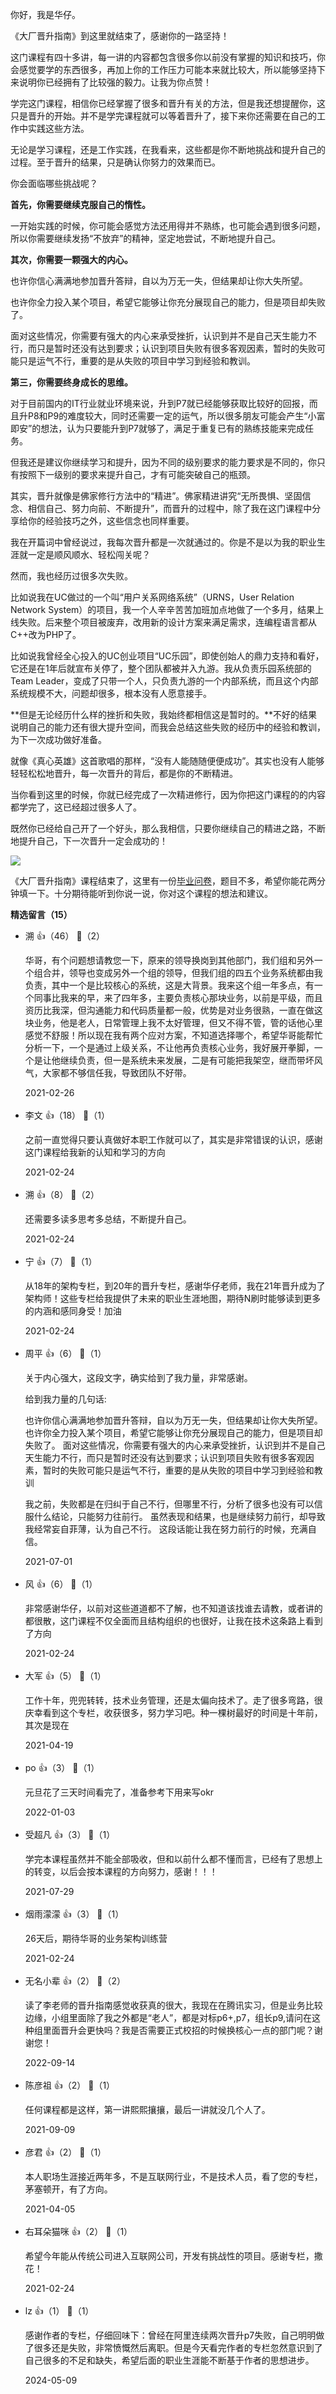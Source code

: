 你好，我是华仔。

《大厂晋升指南》到这里就结束了，感谢你的一路坚持！

这门课程有四十多讲，每一讲的内容都包含很多你以前没有掌握的知识和技巧，你会感觉要学的东西很多，再加上你的工作压力可能本来就比较大，所以能够坚持下来说明你已经拥有了比较强的毅力。让我为你点赞！

学完这门课程，相信你已经掌握了很多和晋升有关的方法，但是我还想提醒你，这只是晋升的开始。并不是学完课程就可以等着晋升了，接下来你还需要在自己的工作中实践这些方法。

无论是学习课程，还是工作实践，在我看来，这些都是你不断地挑战和提升自己的过程。至于晋升的结果，只是确认你努力的效果而已。

你会面临哪些挑战呢？

**首先，你需要继续克服自己的惰性。**

一开始实践的时候，你可能会感觉方法还用得并不熟练，也可能会遇到很多问题，所以你需要继续发扬“不放弃”的精神，坚定地尝试，不断地提升自己。

**其次，你需要一颗强大的内心。**

也许你信心满满地参加晋升答辩，自以为万无一失，但结果却让你大失所望。

也许你全力投入某个项目，希望它能够让你充分展现自己的能力，但是项目却失败了。

面对这些情况，你需要有强大的内心来承受挫折，认识到并不是自己天生能力不行，而只是暂时还没有达到要求；认识到项目失败有很多客观因素，暂时的失败可能只是运气不行，重要的是从失败的项目中学习到经验和教训。

**第三，你需要终身成长的思维。**

对于目前国内的IT行业就业环境来说，升到P7就已经能够获取比较好的回报，而且升P8和P9的难度较大，同时还需要一定的运气，所以很多朋友可能会产生“小富即安”的想法，认为只要能升到P7就够了，满足于重复已有的熟练技能来完成任务。

但我还是建议你继续学习和提升，因为不同的级别要求的能力要求是不同的，你只有按照下一级别的要求来提升自己，才有可能突破自己的瓶颈。

其实，晋升就像是佛家修行方法中的“精进”。佛家精进讲究“无所畏惧、坚固信念、相信自己、努力向前、不断提升”，而晋升的过程中，除了我在这门课程中分享给你的经验技巧之外，这些信念也同样重要。

我在开篇词中曾经说过，我每次晋升都是一次就通过的。你是不是以为我的职业生涯就一定是顺风顺水、轻松闯关呢？

然而，我也经历过很多次失败。

比如说我在UC做过的一个叫“用户关系网络系统”（URNS，User Relation Network System）的项目，我一个人辛辛苦苦加班加点地做了一个多月，结果上线失败。后来整个项目被废弃，改用新的设计方案来满足需求，连编程语言都从C++改为PHP了。

比如说我曾经全心投入的UC创业项目“UC乐园”，即使创始人的鼎力支持和看好，它还是在1年后就宣布关停了，整个团队都被并入九游。我从负责乐园系统部的Team Leader，变成了只带一个人，只负责九游的一个内部系统，而且这个内部系统规模不大，问题却很多，根本没有人愿意接手。

**但是无论经历什么样的挫折和失败，我始终都相信这是暂时的。**不好的结果说明自己的能力还有很大提升空间，而我会总结这些失败的经历中的经验和教训，为下一次成功做好准备。

就像《真心英雄》这首歌唱的那样，“没有人能随随便便成功”。其实也没有人能够轻轻松松地晋升，每一次晋升的背后，都是你的不断精进。

当你看到这里的时候，你就已经完成了一次精进修行，因为你把这门课程的的内容都学完了，这已经超过很多人了。

既然你已经给自己开了一个好头，那么我相信，只要你继续自己的精进之路，不断地提升自己，下一次晋升一定会成功的！

[![](https://static001.geekbang.org/resource/image/05/d4/05f2f7f105d18bfa5cb12c268d95e5d4.jpg?wh=1142%2A801)](https://jinshuju.net/f/w77V00)

《大厂晋升指南》课程结束了，这里有一份[毕业问卷](https://jinshuju.net/f/w77V00)，题目不多，希望你能花两分钟填一下。十分期待能听到你说一说，你对这个课程的想法和建议。
<div><strong>精选留言（15）</strong></div><ul>
<li><span>溯</span> 👍（46） 💬（2）<p>华哥，有个问题想请教您一下，原来的领导换岗到其他部门，我们组和另外一个组合并，领导也变成另外一个组的领导，但我们组的四五个业务系统都由我负责，其中一个是比较核心的系统，这是大背景。我来这个组一年多点，有一个同事比我来的早，来了四年多，主要负责核心那块业务，以前是平级，而且资历比我深，但沟通能力和代码质量都一般，优势是对业务很熟，一直在做这块业务，他是老人，日常管理上我不太好管理，但又不得不管，管的话他心里感觉不舒服！所以现在我有两个应对方案，不知道选择哪个，希望华哥能帮忙分析一下，一个是通过上级关系，不让他再负责核心业务，我好展开拳脚，一个是让他继续负责，但一是系统未来发展，二是有可能把我架空，继而带坏风气，大家都不够信任我，导致团队不好带。</p>2021-02-26</li><br/><li><span>李文</span> 👍（18） 💬（1）<p>之前一直觉得只要认真做好本职工作就可以了，其实是非常错误的认识，感谢这门课程给我新的认知和学习的方向</p>2021-02-24</li><br/><li><span>溯</span> 👍（8） 💬（2）<p>还需要多读多思考多总结，不断提升自己。</p>2021-02-24</li><br/><li><span>宁</span> 👍（7） 💬（1）<p>从18年的架构专栏，到20年的晋升专栏，感谢华仔老师，我在21年晋升成为了架构师！这些专栏给我提供了未来的职业生涯地图，期待N刷时能够读到更多的内涵和感同身受！加油</p>2021-02-24</li><br/><li><span>周平</span> 👍（6） 💬（1）<p>关于内心强大，这段文字，确实给到了我力量，非常感谢。


给到我力量的几句话:


也许你信心满满地参加晋升答辩，自以为万无一失，但结果却让你大失所望。
也许你全力投入某个项目，希望它能够让你充分展现自己的能力，但是项目却失败了。
面对这些情况，你需要有强大的内心来承受挫折，认识到并不是自己天生能力不行，而只是暂时还没有达到要求；认识到项目失败有很多客观因素，暂时的失败可能只是运气不行，重要的是从失败的项目中学习到经验和教训


我之前，失败都是在归纠于自己不行，但哪里不行，分析了很多也没有可以信服什么结论，只能努力往前行。
虽然表现和结果，也是继续努力前行，却导致我经常妄自菲薄，认为自己不行。
这段话能让我在努力前行的时候，充满自信。</p>2021-07-01</li><br/><li><span>风</span> 👍（6） 💬（1）<p>非常感谢华仔，以前对这些道道都不了解，也不知道该找谁去请教，或者讲的都很散，这门课程不仅全面而且结构组织的也很好，让我在技术这条路上看到了方向</p>2021-02-24</li><br/><li><span>大军</span> 👍（5） 💬（1）<p>工作十年，兜兜转转，技术业务管理，还是太偏向技术了。走了很多弯路，很庆幸看到这个专栏，收获很多，努力学习吧。种一棵树最好的时间是十年前，其次是现在</p>2021-04-19</li><br/><li><span>po</span> 👍（3） 💬（1）<p>元旦花了三天时间看完了，准备参考下用来写okr</p>2022-01-03</li><br/><li><span>受超凡</span> 👍（3） 💬（1）<p>学完本课程虽然并不能全部吸收，但和以前什么都不懂而言，已经有了思想上的转变，以后会按本课程的方向努力，感谢！！！</p>2021-07-29</li><br/><li><span>烟雨濛濛</span> 👍（3） 💬（1）<p>26天后，期待华哥的业务架构训练营</p>2021-02-24</li><br/><li><span>无名小辈</span> 👍（2） 💬（2）<p>读了李老师的晋升指南感觉收获真的很大，我现在在腾讯实习，但是业务比较边缘，小组里面除了我之外都是“老人”，都是对标p6+,p7，组长p9,请问在这种组里面晋升会更快吗？我是否需要正式校招的时候换核心一点的部门呢？谢谢您！</p>2022-09-14</li><br/><li><span>陈彦祖</span> 👍（2） 💬（1）<p>任何课程都是这样，第一讲熙熙攘攘，最后一讲就没几个人了。</p>2021-09-09</li><br/><li><span>彦君</span> 👍（2） 💬（1）<p>本人职场生涯接近两年多，不是互联网行业，不是技术人员，看了您的专栏，茅塞顿开，有了方向。</p>2021-04-05</li><br/><li><span>右耳朵猫咪</span> 👍（2） 💬（1）<p>希望今年能从传统公司进入互联网公司，开发有挑战性的项目。感谢专栏，撒花！</p>2021-02-24</li><br/><li><span>lz</span> 👍（1） 💬（1）<p>感谢作者的专栏，仔细回味下：曾经在阿里连续两次晋升p7失败，自己明明做了很多还是失败，非常愤慨然后离职。但是今天看完作者的专栏忽然意识到了自己很多的不足和缺失，希望后面的职业生涯能不断基于作者的思想进步。</p>2024-05-09</li><br/>
</ul>